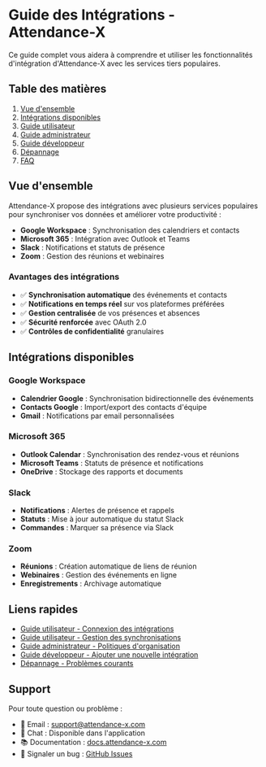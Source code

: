 # Guide des Intégrations - Attendance-X

Ce guide complet vous aidera à comprendre et utiliser les fonctionnalités d'intégration d'Attendance-X avec les services tiers populaires.

## Table des matières

1. [Vue d'ensemble](#vue-densemble)
2. [Intégrations disponibles](#intégrations-disponibles)
3. [Guide utilisateur](#guide-utilisateur)
4. [Guide administrateur](#guide-administrateur)
5. [Guide développeur](#guide-développeur)
6. [Dépannage](#dépannage)
7. [FAQ](#faq)

## Vue d'ensemble

Attendance-X propose des intégrations avec plusieurs services populaires pour synchroniser vos données et améliorer votre productivité :

- **Google Workspace** : Synchronisation des calendriers et contacts
- **Microsoft 365** : Intégration avec Outlook et Teams
- **Slack** : Notifications et statuts de présence
- **Zoom** : Gestion des réunions et webinaires

### Avantages des intégrations

- ✅ **Synchronisation automatique** des événements et contacts
- ✅ **Notifications en temps réel** sur vos plateformes préférées
- ✅ **Gestion centralisée** de vos présences et absences
- ✅ **Sécurité renforcée** avec OAuth 2.0
- ✅ **Contrôles de confidentialité** granulaires

## Intégrations disponibles

### Google Workspace
- **Calendrier Google** : Synchronisation bidirectionnelle des événements
- **Contacts Google** : Import/export des contacts d'équipe
- **Gmail** : Notifications par email personnalisées

### Microsoft 365
- **Outlook Calendar** : Synchronisation des rendez-vous et réunions
- **Microsoft Teams** : Statuts de présence et notifications
- **OneDrive** : Stockage des rapports et documents

### Slack
- **Notifications** : Alertes de présence et rappels
- **Statuts** : Mise à jour automatique du statut Slack
- **Commandes** : Marquer sa présence via Slack

### Zoom
- **Réunions** : Création automatique de liens de réunion
- **Webinaires** : Gestion des événements en ligne
- **Enregistrements** : Archivage automatique

## Liens rapides

- [Guide utilisateur - Connexion des intégrations](./user-guide/connecting-integrations.md)
- [Guide utilisateur - Gestion des synchronisations](./user-guide/managing-sync.md)
- [Guide administrateur - Politiques d'organisation](./admin-guide/organization-policies.md)
- [Guide développeur - Ajouter une nouvelle intégration](./developer-guide/adding-integrations.md)
- [Dépannage - Problèmes courants](./troubleshooting/common-issues.md)

## Support

Pour toute question ou problème :
- 📧 Email : support@attendance-x.com
- 💬 Chat : Disponible dans l'application
- 📚 Documentation : [docs.attendance-x.com](https://docs.attendance-x.com)
- 🐛 Signaler un bug : [GitHub Issues](https://github.com/attendance-x/issues)